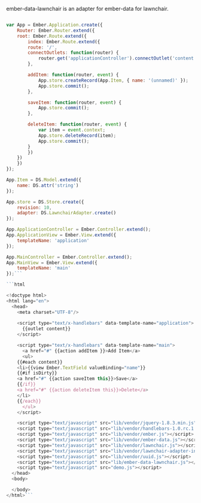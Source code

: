 ember-data-lawnchair is an adapter for ember-data for lawnchair.

```javascript

var App = Ember.Application.create({
    Router: Ember.Router.extend({
	root: Ember.Route.extend({
	    index: Ember.Route.extend({
		route: '/',
		connectOutlets: function(router) {
		    router.get('applicationController').connectOutlet('content', 'main', App.store.find(App.Item));
		},

		addItem: function(router, event) {
		    App.store.createRecord(App.Item, { name: '(unnamed)' });
		    App.store.commit();
		},

		saveItem: function(router, event) {
		    App.store.commit();
		},

		deleteItem: function(router, event) {
		    var item = event.context;
		    App.store.deleteRecord(item);
		    App.store.commit();
		}		
	    })
	})
    })
});

App.Item = DS.Model.extend({
    name: DS.attr('string')
});

App.store = DS.Store.create({
    revision: 10,
    adapter: DS.LawnchairAdapter.create()
});

App.ApplicationController = Ember.Controller.extend();
App.ApplicationView = Ember.View.extend({
    templateName: 'application'
});

App.MainController = Ember.Controller.extend();
App.MainView = Ember.View.extend({
    templateName: 'main'
});```

```html

<!doctype html>
<html lang="en">
  <head>
    <meta charset="UTF-8"/>
    
    <script type="text/x-handlebars" data-template-name="application">
      {{outlet content}}
    </script>

    <script type="text/x-handlebars" data-template-name="main">
      <a href="#" {{action addItem }}>Add Item</a>
      <ul>
	{{#each content}}
	<li>{{view Ember.TextField valueBinding="name"}}
	{{#if isDirty}}
	<a href="#" {{action saveItem this}}>Save</a>
	{{/if}}
	<a href="#" {{action deleteItem this}}>Delete</a>
	</li>
	{{/each}}
      </ul>
    </script>

    <script type="text/javascript" src="lib/vendor/jquery-1.8.3.min.js"></script>
    <script type="text/javascript" src="lib/vendor/handlebars-1.0.rc.1.js"></script>
    <script type="text/javascript" src="lib/vendor/ember.js"></script>
    <script type="text/javascript" src="lib/vendor/ember-data.js"></script>
    <script type="text/javascript" src="lib/vendor/lawnchair.js"></script>
    <script type="text/javascript" src="lib/vendor/lawnchair-adapter-indexed-db-0.6.1.js"></script>
    <script type="text/javascript" src="lib/vendor/uuid.js"></script>
    <script type="text/javascript" src="lib/ember-data-lawnchair.js"></script>
    <script type="text/javascript" src="demo.js"></script>
  </head>
  <body>

  </body>
</html>```
